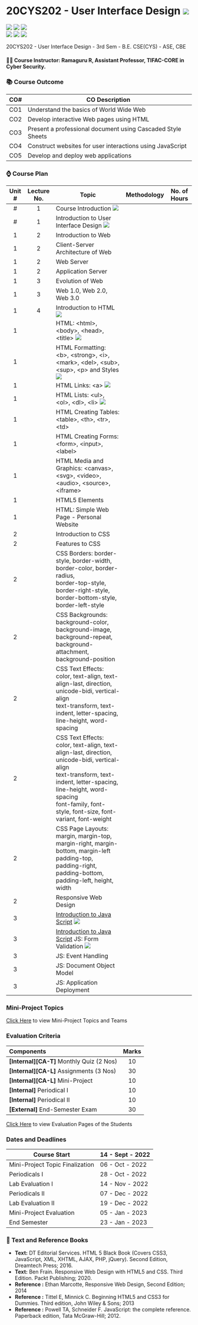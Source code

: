 # 20CYS202 - User Interface Design ![](https://img.shields.io/badge/-Live-brightgreen)
![](https://img.shields.io/badge/Batch-21CYS-lightgreen) ![](https://img.shields.io/badge/UG-blue) ![](https://img.shields.io/badge/Subject-UID-blue) <br/>
![](https://img.shields.io/badge/Lecture-1-orange) ![](https://img.shields.io/badge/Practical-3-orange) ![](https://img.shields.io/badge/Credits-2-orange)

20CYS202  - User Interface Design - 3rd Sem - B.E. CSE(CYS) - ASE, CBE

#### :teacher: Course Instructor:  Ramaguru R, Assistant Professor, TIFAC-CORE in Cyber Security.

### :books: Course Outcome

| CO#  | CO Description |
|------|----------------|
| CO1 | Understand the basics of World Wide Web |
| CO2 | Develop interactive Web pages using HTML |
| CO3 | Present a professional document using Cascaded Style Sheets |
| CO4 | Construct websites for user interactions using JavaScript |
| CO5 | Develop and deploy web applications | 

### :watch: Course Plan 

| Unit # | Lecture No. | Topic | Methodology | No. of Hours |
|:------:|:-----------:|-------|-------------|:------------:|
| # | 1 | Course Introduction ![](https://img.shields.io/badge/-Completed-brightgreen) | | |
| # | 1 | Introduction to User Interface Design ![](https://img.shields.io/badge/-Completed-brightgreen) | | |
| 1 | 2 | Introduction to Web | | |
| 1 | 2 | Client-Server Architecture of Web | | |
| 1 | 2| Web Server | | |
| 1 | 2 | Application Server | | |
| 1 | 3 | Evolution of Web | | |
| 1 | 3 | Web 1.0, Web 2.0, Web 3.0 | | |
| 1 | 4 | Introduction to HTML ![](https://img.shields.io/badge/-Completed-brightgreen) | | |
| 1 | | HTML: \<html\>, \<body\>, \<head\>, \<title\> ![](https://img.shields.io/badge/-Completed-brightgreen) | | |
| 1 | | HTML Formatting: \<b\>, \<strong\>, \<i\>, \<mark\>, \<del\>, \<sub\>, \<sup\>, \<p\> and Styles  ![](https://img.shields.io/badge/-Completed-brightgreen) | | |
| 1 | | HTML Links: \<a\> ![](https://img.shields.io/badge/-Completed-brightgreen) | | |
| 1 | | HTML Lists: \<ul\>, \<ol\>, \<dl\>, \<li\> ![](https://img.shields.io/badge/-Completed-brightgreen) | | |
| 1 | | HTML Creating Tables: \<table\>, \<th\>, \<tr\>, \<td\> | | |
| 1 | | HTML Creating Forms: \<form\>, \<input\>, \<label\> | | |
| 1 | | HTML Media and Graphics: \<canvas\>, \<svg\>, \<video\>, \<audio\>, \<source\>, \<iframe\> | | |
| 1 | | HTML5 Elements | | |
| 1 | | HTML: Simple Web Page - Personal Website | | |
| 2 | | Introduction to CSS | | |
| 2 | | Features to CSS | | |
| 2 | | CSS Borders: border-style, border-width, border-color, border-radius, <br/> border-top-style, border-right-style, border-bottom-style, border-left-style | | |
| 2 | | CSS Backgrounds: background-color, background-image, background-repeat, background-attachment, background-position | | |
| 2 | | CSS Text Effects: color, text-align, text-align-last, direction, unicode-bidi, vertical-align <br/> text-transform, text-indent, letter-spacing, line-height, word-spacing <br/> | | |
| 2 | | CSS Text Effects: color, text-align, text-align-last, direction, unicode-bidi, vertical-align <br/> text-transform, text-indent, letter-spacing, line-height, word-spacing <br/> font-family, font-style, font-size, font-variant, font-weight | | |
| 2 | | CSS Page Layouts: margin, margin-top, margin-right, margin-bottom, margin-left <br/> padding-top, padding-right, padding-bottom, padding-left, height, width | | |
| 2 | | Responsive Web Design | | |
| 3 | | [Introduction to Java Script](Examples/Scripts) ![](https://img.shields.io/badge/-Completed-brightgreen) | | |
| 3 | | [Introduction to Java Script](Examples/Scripts) JS: Form Validation ![](https://img.shields.io/badge/-Completed-brightgreen) | | |
| 3 | | JS: Event Handling | | |
| 3 | | JS: Document Object Model | | |
| 3 | | JS: Application Deployment | | |

### Mini-Project Topics

[Click Here](Mini-Project) to view Mini-Project Topics and Teams

### Evaluation Criteria

| Components | Marks |
|:----------|:-----:|
| **[Internal][CA-T]** Monthly Quiz (2 Nos) | 10 |
| **[Internal][CA-L]** Assignments (3 Nos) | 30 |
| **[Internal][CA-L]** Mini-Project | 10 |
| **[Internal]** Periodical I | 10 |
| **[Internal]** Periodical II | 10 |
| **[External]** End-Semester Exam | 30 |

[Click Here](Evaluation_Pages) to view Evaluation Pages of the Students

### Dates and Deadlines

| Course Start | 14 - Sept - 2022 |
|--------------|-----------------|
| Mini-Project Topic Finalization | 06 - Oct - 2022 |
| Periodicals I | 28 - Oct - 2022 |
| Lab Evaluation I | 14 - Nov - 2022 |
| Periodicals II | 07 - Dec - 2022  |
| Lab Evaluation II | 19 - Dec - 2022 |
| Mini-Project Evaluation | 05 - Jan - 2023 |
| End Semester | 23 - Jan - 2023 |

### :green_book: Text and Reference Books
 - **Text:** DT Editorial Services. HTML 5 Black Book (Covers CSS3, JavaScript, XML, XHTML, AJAX, PHP, jQuery). Second Edition, Dreamtech Press; 2016.
 - **Text:** Ben Frain. Responsive Web Design with HTML5 and CSS. Third Edition. Packt Publishing; 2020.
 - **Reference :** Ethan Marcotte, Responsive Web Design, Second Edition; 2014
 - **Reference :** Tittel E, Minnick C. Beginning HTML5 and CSS3 for Dummies. Third edition, John Wiley & Sons; 2013
 - **Reference :** Powell TA, Schneider F. JavaScript: the complete reference. Paperback edition, Tata McGraw-Hill; 2012.
